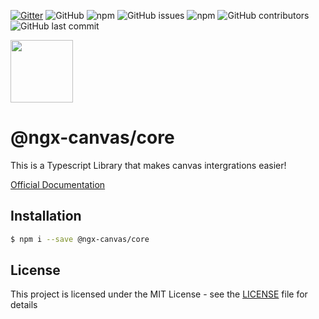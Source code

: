[![Gitter](https://badges.gitter.im/ngx-canvas/core.svg)](https://gitter.im/ngx-canvas/core?utm_source=badge&utm_medium=badge&utm_campaign=pr-badge)
![GitHub](https://img.shields.io/github/license/ngx-canvas/sdk)
![npm](https://img.shields.io/npm/dm/@ngx-canvas/core)
![GitHub issues](https://img.shields.io/github/issues-raw/ngx-canvas/sdk)
![npm](https://img.shields.io/npm/v/@ngx-canvas/core)
![GitHub contributors](https://img.shields.io/github/contributors/ngx-canvas/sdk)
![GitHub last commit](https://img.shields.io/github/last-commit/ngx-canvas/sdk)

<img src='https://ngx-canvas.github.io/sdk/assets/icons/icon-512x512.png' width='100'>

# @ngx-canvas/core

This is a Typescript Library that makes canvas intergrations easier!

[Official Documentation](https://ngx-canvas.github.io/sdk/docs/core)

## Installation

```sh
$ npm i --save @ngx-canvas/core
```

## License

This project is licensed under the MIT License - see the [LICENSE](LICENSE) file for details